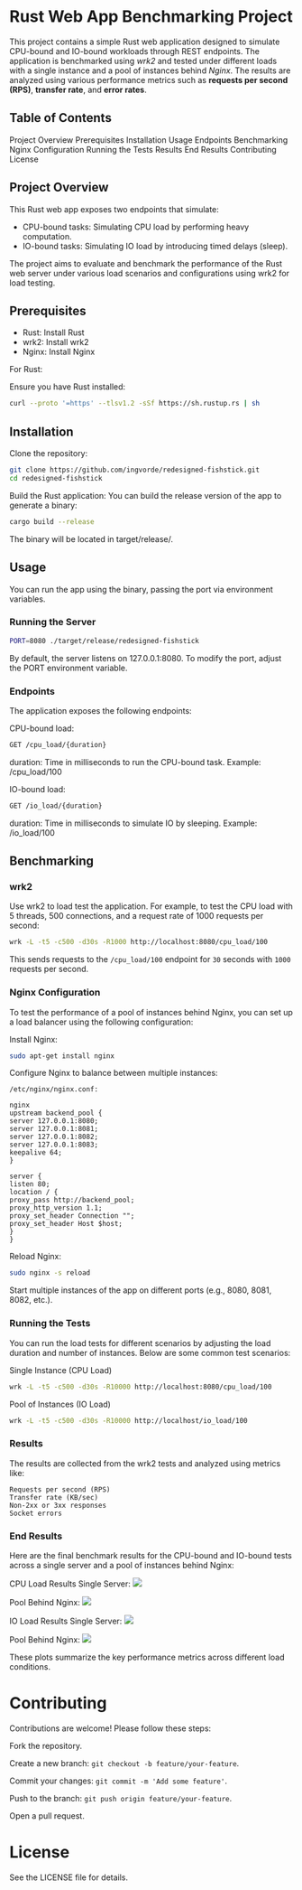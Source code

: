 # Rust Web App Benchmarking Project

This project contains a simple Rust web application designed to simulate CPU-bound and IO-bound workloads through REST endpoints. The application is benchmarked using *wrk2* and tested under different loads with a single instance and a pool of instances behind *Nginx*. The results are analyzed using various performance metrics such as **requests per second (RPS)**, **transfer rate**, and **error rates**.

## Table of Contents
Project Overview
Prerequisites
Installation
Usage
Endpoints
Benchmarking
Nginx Configuration
Running the Tests
Results
End Results
Contributing
License

## Project Overview

This Rust web app exposes two endpoints that simulate:

* CPU-bound tasks: Simulating CPU load by performing heavy computation.
* IO-bound tasks: Simulating IO load by introducing timed delays (sleep).

The project aims to evaluate and benchmark the performance of the Rust web server under various load scenarios and configurations using wrk2 for load testing.

## Prerequisites

* Rust: Install Rust
* wrk2: Install wrk2
* Nginx: Install Nginx

For Rust:

Ensure you have Rust installed:

```bash
curl --proto '=https' --tlsv1.2 -sSf https://sh.rustup.rs | sh
```

## Installation

Clone the repository:

```bash
git clone https://github.com/ingvorde/redesigned-fishstick.git
cd redesigned-fishstick
```

Build the Rust application: You can build the release version of the app to generate a binary:

```bash
cargo build --release
```

The binary will be located in target/release/.

## Usage
You can run the app using the binary, passing the port via environment variables.

### Running the Server
```bash
PORT=8080 ./target/release/redesigned-fishstick
```

By default, the server listens on 127.0.0.1:8080. To modify the port, adjust the PORT environment variable.

### Endpoints

The application exposes the following endpoints:

CPU-bound load:

```bash
GET /cpu_load/{duration}
```

duration: Time in milliseconds to run the CPU-bound task.
Example: /cpu_load/100

IO-bound load:

```bash
GET /io_load/{duration}
```

duration: Time in milliseconds to simulate IO by sleeping.
Example: /io_load/100

## Benchmarking

### wrk2

Use wrk2 to load test the application. For example, to test the CPU load with 5 threads, 500 connections, and a request rate of 1000 requests per second:

```bash
wrk -L -t5 -c500 -d30s -R1000 http://localhost:8080/cpu_load/100
```

This sends requests to the `/cpu_load/100` endpoint for `30` seconds with `1000` requests per second.

### Nginx Configuration

To test the performance of a pool of instances behind Nginx, you can set up a load balancer using the following configuration:

Install Nginx:

```bash
sudo apt-get install nginx
```

Configure Nginx to balance between multiple instances:

```
/etc/nginx/nginx.conf:

nginx
upstream backend_pool {
server 127.0.0.1:8080;
server 127.0.0.1:8081;
server 127.0.0.1:8082;
server 127.0.0.1:8083;
keepalive 64;
}

server {
listen 80;
location / {
proxy_pass http://backend_pool;
proxy_http_version 1.1;
proxy_set_header Connection "";
proxy_set_header Host $host;
}
}
```

Reload Nginx:

```bash
sudo nginx -s reload
```

Start multiple instances of the app on different ports (e.g., 8080, 8081, 8082, etc.).

### Running the Tests

You can run the load tests for different scenarios by adjusting the load duration and number of instances. Below are some common test scenarios:

Single Instance (CPU Load)
```bash
wrk -L -t5 -c500 -d30s -R10000 http://localhost:8080/cpu_load/100
```
Pool of Instances (IO Load)
```bash
wrk -L -t5 -c500 -d30s -R10000 http://localhost/io_load/100
```
### Results

The results are collected from the wrk2 tests and analyzed using metrics like:

```
Requests per second (RPS)
Transfer rate (KB/sec)
Non-2xx or 3xx responses
Socket errors
```

### End Results

Here are the final benchmark results for the CPU-bound and IO-bound tests across a single server and a pool of instances behind Nginx:

CPU Load Results
Single Server:
![](assets/single_instance_no_threading_cpu.png)

Pool Behind Nginx:
![](assets/poll_no_threading_cpu.png)

IO Load Results
Single Server:
![](assets/single_instance_no_threading_io.png)

Pool Behind Nginx:
![](assets/pool_no_threading_io.png)

These plots summarize the key performance metrics across different load conditions.

# Contributing

Contributions are welcome! Please follow these steps:

Fork the repository.

Create a new branch: `git checkout -b feature/your-feature`.

Commit your changes: `git commit -m 'Add some feature'`.

Push to the branch: `git push origin feature/your-feature`.

Open a pull request.

# License

See the LICENSE file for details.
